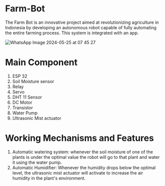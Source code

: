 # Farm-Bot

The Farm Bot is an innovative project aimed at revolutionizing agriculture in Indonesia by developing an autonomous robot capable of fully automating the entire farming process. This system is integrated with an app.

![WhatsApp Image 2024-05-25 at 07 45 27](https://github.com/WillsanAJantho/Farm-Bot/assets/170993086/31c5ba4b-abee-42a3-9a57-aee201feafca)


# Main Component 
1. ESP 32
2. Soil Moisture sensor
3. Relay
4. Servo
5. DHT 11 Sensor
6. DC Motor
7. Transistor
8. Water Pump
9. Ultrasonic Mist actuator

# Working Mechanisms and Features
1. Automatic watering system: whenever the soil moisture of one of the plants is under the optimal value the robot will go to that plant and water it using the water pump.
2. Automatic Humidifier: Whenever the humidity drops below the optimal level, the ultrasonic mist actuator will activate to increase the air humidity in the plant's environment.
